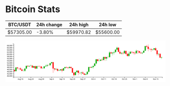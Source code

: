 # Bitcoin Stats

BTC/USDT|24h change|24h high|24h low|
|---|---|---|---|
|$57305.00|-3.80%|$59970.82|$55600.00|

<img src="./chart.svg">
